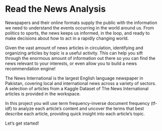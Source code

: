 # Read the News Analysis

Newspapers and their online formats supply the public with the information we need to understand the events occurring in the world around us. From politics to sports, the news keeps us informed, in the loop, and ready to make decisions about how to act in a rapidly changing world.

Given the vast amount of news articles in circulation, identifying and organizing articles by topic is a useful activity. This can help you sift through the enormous amount of information out there so you can find the news relevant to your interests, or even allow you to build a news recommendation engine!

The News International is the largest English language newspaper in Pakistan, covering local and international news across a variety of sectors. A selection of articles from a Kaggle Dataset of The News International articles is provided in the workspace.

In this project you will use term frequency-inverse document frequency (tf-idf) to analyze each article’s content and uncover the terms that best describe each article, providing quick insight into each article’s topic.

Let’s get started!
